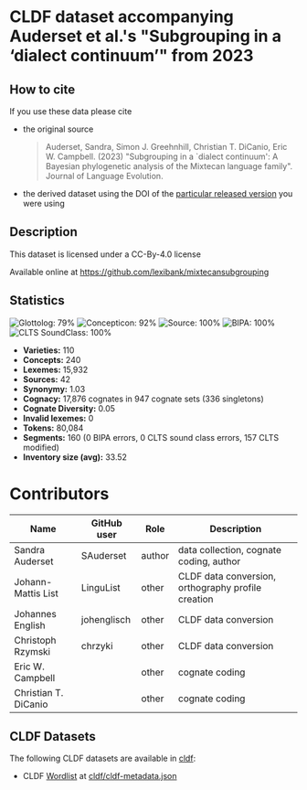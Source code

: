 # CLDF dataset accompanying Auderset et al.'s "Subgrouping in a ‘dialect continuum’" from 2023

## How to cite

If you use these data please cite
- the original source
  > Auderset, Sandra, Simon J. Greehnhill, Christian T. DiCanio, Eric W. Campbell. (2023) "Subgrouping in a `dialect continuum': A Bayesian phylogenetic analysis of the Mixtecan language family". Journal of Language Evolution.
- the derived dataset using the DOI of the [particular released version](../../releases/) you were using

## Description


This dataset is licensed under a CC-By-4.0 license

Available online at https://github.com/lexibank/mixtecansubgrouping

## Statistics


![Glottolog: 79%](https://img.shields.io/badge/Glottolog-79%25-yellow.svg "Glottolog: 79%")
![Concepticon: 92%](https://img.shields.io/badge/Concepticon-92%25-green.svg "Concepticon: 92%")
![Source: 100%](https://img.shields.io/badge/Source-100%25-brightgreen.svg "Source: 100%")
![BIPA: 100%](https://img.shields.io/badge/BIPA-100%25-brightgreen.svg "BIPA: 100%")
![CLTS SoundClass: 100%](https://img.shields.io/badge/CLTS%20SoundClass-100%25-brightgreen.svg "CLTS SoundClass: 100%")

- **Varieties:** 110
- **Concepts:** 240
- **Lexemes:** 15,932
- **Sources:** 42
- **Synonymy:** 1.03
- **Cognacy:** 17,876 cognates in 947 cognate sets (336 singletons)
- **Cognate Diversity:** 0.05
- **Invalid lexemes:** 0
- **Tokens:** 80,084
- **Segments:** 160 (0 BIPA errors, 0 CLTS sound class errors, 157 CLTS modified)
- **Inventory size (avg):** 33.52

# Contributors

Name | GitHub user | Role | Description 
--- | --- | --- | ---
Sandra Auderset | SAuderset | author | data collection, cognate coding, author
Johann-Mattis List | LinguList | other | CLDF data conversion, orthography profile creation
Johannes English | johenglisch | other | CLDF data conversion
Christoph Rzymski | chrzyki | other | CLDF data conversion
Eric W. Campbell |  | other |cognate coding
Christian T. DiCanio | | other |cognate coding 




## CLDF Datasets

The following CLDF datasets are available in [cldf](cldf):

- CLDF [Wordlist](https://github.com/cldf/cldf/tree/master/modules/Wordlist) at [cldf/cldf-metadata.json](cldf/cldf-metadata.json)